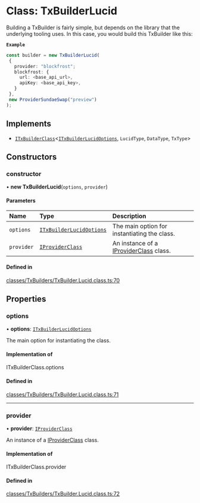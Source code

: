 # Class: TxBuilderLucid

Building a TxBuilder is fairly simple, but depends on the library that the underlying tooling uses. In this case,
you would build this TxBuilder like this:

**`Example`**

```ts
const builder = new TxBuilderLucid(
 {
   provider: "blockfrost";
   blockfrost: {
     url: <base_api_url>,
     apiKey: <base_api_key>,
   }
 },
 new ProviderSundaeSwap("preview")
);
```

## Implements

- [`ITxBuilderClass`](../interfaces/ITxBuilderClass.md)<[`ITxBuilderLucidOptions`](../interfaces/ITxBuilderLucidOptions.md), `LucidType`, `DataType`, `TxType`\>

## Constructors

### constructor

• **new TxBuilderLucid**(`options`, `provider`)

#### Parameters

| Name | Type | Description |
| :------ | :------ | :------ |
| `options` | [`ITxBuilderLucidOptions`](../interfaces/ITxBuilderLucidOptions.md) | The main option for instantiating the class. |
| `provider` | [`IProviderClass`](../interfaces/IProviderClass.md) | An instance of a [IProviderClass](../interfaces/IProviderClass.md) class. |

#### Defined in

[classes/TxBuilders/TxBuilder.Lucid.class.ts:70](https://github.com/SundaeSwap-finance/sundae-sdk/blob/main/packages/core/src/classes/TxBuilders/TxBuilder.Lucid.class.ts#L70)

## Properties

### options

• **options**: [`ITxBuilderLucidOptions`](../interfaces/ITxBuilderLucidOptions.md)

The main option for instantiating the class.

#### Implementation of

ITxBuilderClass.options

#### Defined in

[classes/TxBuilders/TxBuilder.Lucid.class.ts:71](https://github.com/SundaeSwap-finance/sundae-sdk/blob/main/packages/core/src/classes/TxBuilders/TxBuilder.Lucid.class.ts#L71)

___

### provider

• **provider**: [`IProviderClass`](../interfaces/IProviderClass.md)

An instance of a [IProviderClass](../interfaces/IProviderClass.md) class.

#### Implementation of

ITxBuilderClass.provider

#### Defined in

[classes/TxBuilders/TxBuilder.Lucid.class.ts:72](https://github.com/SundaeSwap-finance/sundae-sdk/blob/main/packages/core/src/classes/TxBuilders/TxBuilder.Lucid.class.ts#L72)
